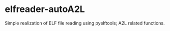 # elfreader-autoA2L
Simple realization of ELF file reading using pyelftools; A2L related functions.

